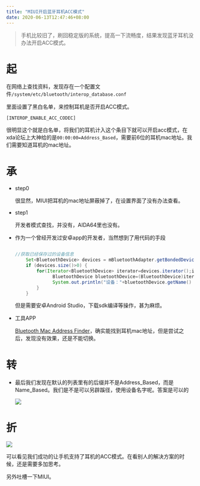 ```yaml
---
title: "MIUI开启蓝牙耳机ACC模式"
date: 2020-06-13T12:47:46+08:00
---
```


> 手机比较旧了，刷回稳定版的系统，提高一下流畅度，结果发现蓝牙耳机没办法开启ACC模式。

# 起

在网络上查找资料，发现存在一个配置文件`/system/etc/bluetooth/interop_database.conf`

里面设置了黑白名单，来控制耳机是否开启ACC模式。

`[INTEROP_ENABLE_ACC_CODEC]`

很明显这个就是白名单，将我们的耳机计入这个条目下就可以开启acc模式，在xda论坛上大神给的是`00:00:00=Address_Based`，需要前6位的耳机mac地址。我们需要知道耳机的mac地址。

# 承

- step0

  很显然，MIUI把耳机的mac地址屏蔽掉了，在设置界面了没有办法查看。

- step1 

  开发者模式查找，并没有，AIDA64里也没有。

- 作为一个曾经开发过安卓app的开发者，当然想到了用代码的手段

  ```java

  //获取已经保存过的设备信息
      Set<BluetoothDevice> devices = mBluetoothAdapter.getBondedDevices();
      if (devices.size()>0) {  
          for(Iterator<BluetoothDevice> iterator=devices.iterator();iterator.hasNext();){  
                BluetoothDevice bluetoothDevice=(BluetoothDevice)iterator.next();  
                System.out.println("设备："+bluetoothDevice.getName() + " " + bluetoothDevice.getAddress());
          }  
      }
  ```

  但是需要安卓Android Studio，下载sdk编译等操作，甚为麻烦。

- 工具APP

  [Bluetooth Mac Address Finder](https://play.google.com/store/apps/details?id=com.codeweavers.bluetoothmacaddressfinder&hl=zh)，确实能找到耳机mac地址，但是尝试之后，发现没有效果，还是不能切换。

# 转

- 最后我们发现在默认的列表里有的后缀并不是Address_Based，而是Name_Based。我们是不是可以另辟蹊径，使用设备名字呢。答案是可以的

  ![](https://img.0xaa.top//1592032266.jpg)

# 折



  ![](https://img.0xaa.top//1592032321(1).jpg)

  可以看见我们成功的让手机支持了耳机的ACC模式。在看别人的解决方案的时候，还是需要多加思考。

  另外吐槽一下MIUI。